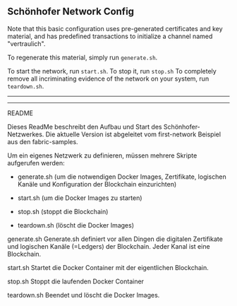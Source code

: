 ## Schönhofer Network Config

Note that this basic configuration uses pre-generated certificates and
key material, and has  predefined transactions to initialize a 
channel named "vertraulich".

To regenerate this material, simply run ``generate.sh``.

To start the network, run ``start.sh``.
To stop it, run ``stop.sh``
To completely remove all incriminating evidence of the network
on your system, run ``teardown.sh``.


------------------------------------------------------------------------------------------------------------------------------------------------------------------
------------------------------------------------------------------------------------------------------------------------------------------------------------------

README

Dieses ReadMe beschreibt den Aufbau und Start des Schönhofer-Netzwerkes.
Die aktuelle Version ist abgeleitet vom first-network Beispiel aus den fabric-samples. 


Um ein eigenes Netzwerk zu definieren, müssen mehrere Skripte aufgerufen werden: 

- generate.sh (um die notwendigen Docker Images, Zertifikate, logischen Kanäle und Konfiguration der Blockchain einzurichten)

- start.sh (um die Docker Images zu starten)

- stop.sh (stoppt die Blockchain)

- teardown.sh (löscht die Docker Images)


generate.sh
Generate.sh definiert vor allen Dingen die digitalen Zertifikate und logischen Kanäle (=Ledgers) der Blockchain. Jeder Kanal ist eine Blockchain.

start.sh
Startet die Docker Container mit der eigentlichen Blockchain.

stop.sh
Stoppt die laufenden Docker Container 

teardown.sh 
Beendet und löscht die Docker Images.
